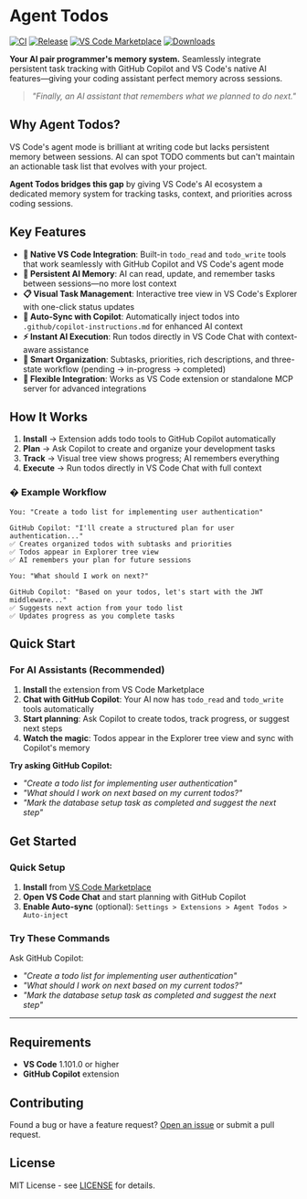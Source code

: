 # Agent Todos

[![CI](https://github.com/digitarald/vscode-agent-todos/actions/workflows/ci.yml/badge.svg)](https://github.com/digitarald/vscode-agent-todos/actions/workflows/ci.yml)
[![Release](https://github.com/digitarald/vscode-agent-todos/actions/workflows/release.yml/badge.svg)](https://github.com/digitarald/vscode-agent-todos/actions/workflows/release.yml)
[![VS Code Marketplace](https://img.shields.io/visual-studio-marketplace/v/digitarald.agent-todos)](https://marketplace.visualstudio.com/items?itemName=digitarald.agent-todos)
[![Downloads](https://img.shields.io/visual-studio-marketplace/d/digitarald.agent-todos)](https://marketplace.visualstudio.com/items?itemName=digitarald.agent-todos)

**Your AI pair programmer's memory system.** Seamlessly integrate persistent task tracking with GitHub Copilot and VS Code's native AI features—giving your coding assistant perfect memory across sessions.

> *"Finally, an AI assistant that remembers what we planned to do next."*

## Why Agent Todos?

VS Code's agent mode is brilliant at writing code but lacks persistent memory between sessions. AI can spot TODO comments but can't maintain an actionable task list that evolves with your project.

**Agent Todos bridges this gap** by giving VS Code's AI ecosystem a dedicated memory system for tracking tasks, context, and priorities across coding sessions.

## Key Features

- **🤖 Native VS Code Integration**: Built-in `todo_read` and `todo_write` tools that work seamlessly with GitHub Copilot and VS Code's agent mode
- **🧠 Persistent AI Memory**: AI can read, update, and remember tasks between sessions—no more lost context
- **📋 Visual Task Management**: Interactive tree view in VS Code's Explorer with one-click status updates
- **🔗 Auto-Sync with Copilot**: Automatically inject todos into `.github/copilot-instructions.md` for enhanced AI context
- **⚡ Instant AI Execution**: Run todos directly in VS Code Chat with context-aware assistance
- **🎯 Smart Organization**: Subtasks, priorities, rich descriptions, and three-state workflow (pending → in-progress → completed)
- **🔧 Flexible Integration**: Works as VS Code extension or standalone MCP server for advanced integrations

## How It Works

1. **Install** → Extension adds todo tools to GitHub Copilot automatically
2. **Plan** → Ask Copilot to create and organize your development tasks  
3. **Track** → Visual tree view shows progress; AI remembers everything
4. **Execute** → Run todos directly in VS Code Chat with full context

### � Example Workflow

```
You: "Create a todo list for implementing user authentication"

GitHub Copilot: "I'll create a structured plan for user authentication..."
✅ Creates organized todos with subtasks and priorities
✅ Todos appear in Explorer tree view  
✅ AI remembers your plan for future sessions

You: "What should I work on next?"

GitHub Copilot: "Based on your todos, let's start with the JWT middleware..."
✅ Suggests next action from your todo list
✅ Updates progress as you complete tasks
```

## Quick Start

### For AI Assistants (Recommended)

1. **Install** the extension from VS Code Marketplace
2. **Chat with GitHub Copilot**: Your AI now has `todo_read` and `todo_write` tools automatically
3. **Start planning**: Ask Copilot to create todos, track progress, or suggest next steps
4. **Watch the magic**: Todos appear in the Explorer tree view and sync with Copilot's memory

**Try asking GitHub Copilot:**
- *"Create a todo list for implementing user authentication"*
- *"What should I work on next based on my current todos?"*  
- *"Mark the database setup task as completed and suggest the next step"*

## Get Started

### Quick Setup

1. **Install** from [VS Code Marketplace](https://marketplace.visualstudio.com/items?itemName=digitarald.agent-todos)
2. **Open VS Code Chat** and start planning with GitHub Copilot
3. **Enable Auto-sync** (optional): `Settings > Extensions > Agent Todos > Auto-inject`

### Try These Commands

Ask GitHub Copilot:
- *"Create a todo list for implementing user authentication"*
- *"What should I work on next based on my current todos?"*  
- *"Mark the database setup task as completed and suggest the next step"*

---

## Requirements

- **VS Code** 1.101.0 or higher
- **GitHub Copilot** extension

## Contributing

Found a bug or have a feature request? [Open an issue](https://github.com/digitarald/vscode-agent-todos/issues) or submit a pull request.

## License

MIT License - see [LICENSE](LICENSE) for details.
